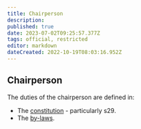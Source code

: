 ```yaml
---
title: Chairperson
description: 
published: true
date: 2023-07-02T09:25:57.377Z
tags: official, restricted
editor: markdown
dateCreated: 2022-10-19T08:03:16.952Z
---
```


## Chairperson

The duties of the chairperson are defined in:

* The [constitution](/constitution) - particularly s29.
* The [by-laws](/docs/policies/bylaws).
